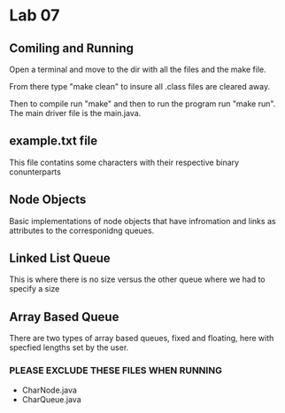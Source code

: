# Lab 07

## Comiling and Running 

Open a terminal and move to the dir with all the files and the make file. 

From there type "make clean" to insure all .class files are cleared away. 

Then to compile run "make" and then to run the program run "make run". The main driver file is the main.java.

## example.txt file

This file contatins some characters with their respective binary conunterparts

## Node Objects 

Basic implementations of node objects that have infromation and links as attributes to the corresponidng queues. 

## Linked List Queue

This is where there is no size versus the other queue where we had to specify a size

## Array Based Queue

There are two types of array based queues, fixed and floating, here with specfied lengths set by the user. 

### PLEASE EXCLUDE THESE FILES WHEN RUNNING 
* CharNode.java
* CharQueue.java


